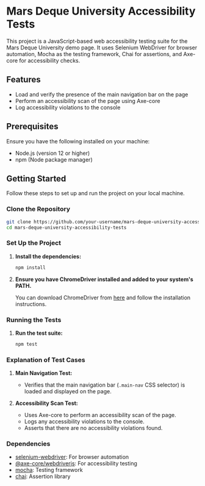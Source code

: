 # Mars Deque University Accessibility Tests

This project is a JavaScript-based web accessibility testing suite for the Mars Deque University demo page. It uses Selenium WebDriver for browser automation, Mocha as the testing framework, Chai for assertions, and Axe-core for accessibility checks.

## Features

- Load and verify the presence of the main navigation bar on the page
- Perform an accessibility scan of the page using Axe-core
- Log accessibility violations to the console

## Prerequisites

Ensure you have the following installed on your machine:

- Node.js (version 12 or higher)
- npm (Node package manager)

## Getting Started

Follow these steps to set up and run the project on your local machine.

### Clone the Repository

```bash
git clone https://github.com/your-username/mars-deque-university-accessibility-tests.git
cd mars-deque-university-accessibility-tests
```

### Set Up the Project

1. **Install the dependencies:**

    ```bash
    npm install
    ```

2. **Ensure you have ChromeDriver installed and added to your system's PATH.**

    You can download ChromeDriver from [here](https://sites.google.com/chromium.org/driver/downloads) and follow the installation instructions.

### Running the Tests

1. **Run the test suite:**

    ```bash
    npm test
    ```

### Explanation of Test Cases

1. **Main Navigation Test:**
   - Verifies that the main navigation bar (`.main-nav` CSS selector) is loaded and displayed on the page.

2. **Accessibility Scan Test:**
   - Uses Axe-core to perform an accessibility scan of the page.
   - Logs any accessibility violations to the console.
   - Asserts that there are no accessibility violations found.

### Dependencies

- [selenium-webdriver](https://www.npmjs.com/package/selenium-webdriver): For browser automation
- [@axe-core/webdriverjs](https://www.npmjs.com/package/@axe-core/webdriverjs): For accessibility testing
- [mocha](https://www.npmjs.com/package/mocha): Testing framework
- [chai](https://www.npmjs.com/package/chai): Assertion library
